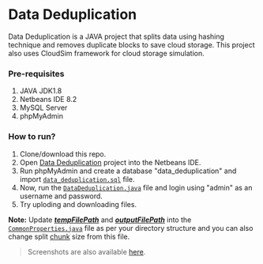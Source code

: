 # Data Deduplication
Data Deduplication is a JAVA project that splits data using hashing technique and removes duplicate blocks to save cloud storage. This project also uses CloudSim framework for cloud storage simulation.

### Pre-requisites
1. JAVA JDK1.8
2. Netbeans IDE 8.2
3. MySQL Server
4. phpMyAdmin

### How to run?
1. Clone/download this repo.
2. Open [Data Deduplication](/Data%20Deduplication) project into the Netbeans IDE.
3. Run phpMyAdmin and create a database "data_deduplication" and import [`data_deduplication.sql`](/db/data_deduplication.sql) file.
4. Now, run the [`DataDeduplication.java`](/Data%20Deduplication/src/data/deduplication/DataDeduplication.java) file and login using "admin" as an username and password.
5. Try uploding and downloading files.

**Note:** Update [***tempFilePath***](/Data%20Deduplication/src/utils/CommonProperties.java#L4) and [***outputFilePath***](/Data%20Deduplication/src/utils/CommonProperties.java#L5) into the [`CommonProperties.java`](/Data%20Deduplication/src/utils/CommonProperties.java) file as per your directory structure and you can also change split [chunk](/Data%20Deduplication/src/utils/CommonProperties.java#L6) size from this file.

> Screenshots are also available [here](/Screenshots).
